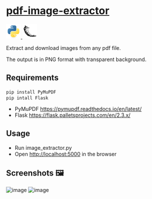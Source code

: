 # [pdf-image-extractor](http://alecava01.pythonanywhere.com/)
<a href="https://www.python.org" target="_blank" rel="noreferrer"> <img src="https://raw.githubusercontent.com/devicons/devicon/master/icons/python/python-original.svg" alt="python" width="40" height="40"/> </a> 
<a href="[https://flask.palletsprojects.com](https://flask.palletsprojects.com/en/2.3.x/)" target="_blank" rel="noreferrer"> <img src="https://raw.githubusercontent.com/devicons/devicon/master/icons/flask/flask-original.svg" alt="flask" width="40" height="40"/> </a> 

Extract and download images from any pdf file.

The output is in PNG format with transparent background.
## Requirements
```
pip install PyMuPDF
pip intall Flask
```
- PyMuPDF https://pymupdf.readthedocs.io/en/latest/
- Flask https://flask.palletsprojects.com/en/2.3.x/
## Usage
- Run image_extractor.py
- Open [http://localhost:5000](http://localhost:5000/) in the browser

## Screenshots 🖼️
![image](https://github.com/AleCava01/pdf-image-extractor/assets/52034469/90d50e18-444e-4cdf-a489-f5ca65c46eeb)
![image](https://github.com/AleCava01/pdf-image-extractor/assets/52034469/5bebdfaf-a22a-4a14-a758-b4632e592727)
